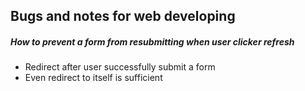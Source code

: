 ## Bugs and notes for web developing

##### How to prevent a form from resubmitting when user clicker refresh
- Redirect after user successfully submit a form
- Even redirect to itself is sufficient